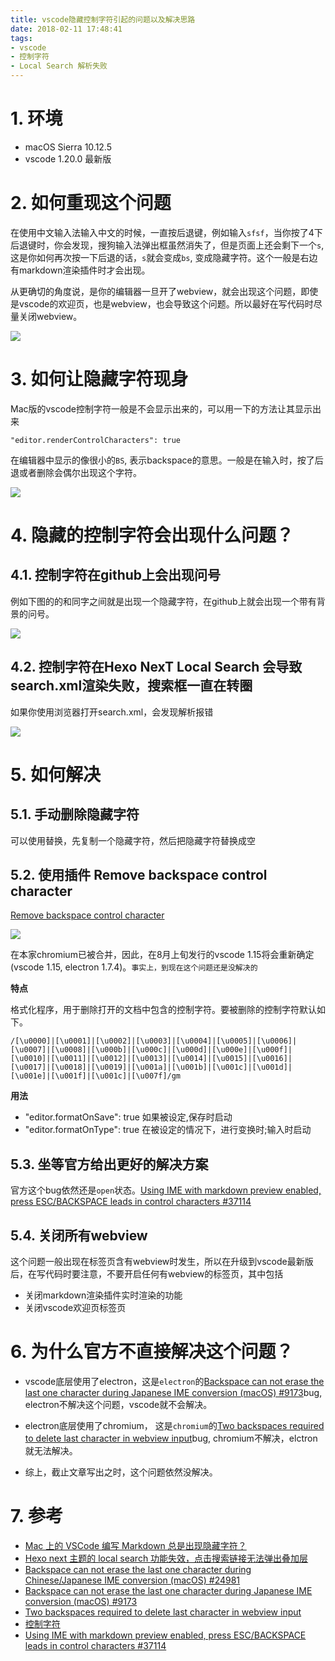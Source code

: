 ```yaml
---
title: vscode隐藏控制字符引起的问题以及解决思路
date: 2018-02-11 17:48:41
tags:
- vscode
- 控制字符
- Local Search 解析失败
---
```


# 1. 环境
- macOS Sierra 10.12.5
- vscode  1.20.0 最新版

# 2. 如何重现这个问题
在使用中文输入法输入中文的时候，一直按后退键，例如输入`sfsf`，当你按了4下后退键时，你会发现，搜狗输入法弹出框虽然消失了，但是页面上还会剩下一个`s`, 这是你如何再次按一下后退的话，`s`就会变成`bs`, 变成隐藏字符。这个一般是右边有markdown渲染插件时才会出现。

从更确切的角度说，是你的编辑器一旦开了webview，就会出现这个问题，即使是vscode的欢迎页，也是webview，也会导致这个问题。所以最好在写代码时尽量关闭webview。

![](http://p3alsaatj.bkt.clouddn.com/20180211232544_7L7Ra6_Jietu20180211-232450.jpeg)

# 3. 如何让隐藏字符现身

Mac版的vscode控制字符一般是不会显示出来的，可以用一下的方法让其显示出来

```
"editor.renderControlCharacters": true
```

在编辑器中显示的像很小的`BS`, 表示backspace的意思。一般是在输入时，按了后退或者删除会偶尔出现这个字符。

![](http://p3alsaatj.bkt.clouddn.com/20180211175234_yzJFjc_Jietu20180211-175225.jpeg)


# 4. 隐藏的控制字符会出现什么问题？

## 4.1. 控制字符在github上会出现问号

例如下图的的和同字之间就是出现一个隐藏字符，在github上就会出现一个带有背景的问号。

![](http://p3alsaatj.bkt.clouddn.com/20180211180035_gpDDju_Jietu20180211-175923s.jpeg)

## 4.2. 控制字符在Hexo NexT Local Search 会导致search.xml渲染失败，搜索框一直在转圈

如果你使用浏览器打开search.xml，会发现解析报错

![](http://p3alsaatj.bkt.clouddn.com/20180211180331_Xr4FXL_Jietu20180211-180320.jpeg)


# 5. 如何解决
## 5.1. 手动删除隐藏字符
可以使用替换，先复制一个隐藏字符，然后把隐藏字符替换成空

## 5.2. 使用插件 Remove backspace control character
[Remove backspace control character](https://marketplace.visualstudio.com/items?itemName=satokaz.vscode-bs-ctrlchar-remover)

![](http://p3alsaatj.bkt.clouddn.com/20180211181051_MzYF2H_Jietu20180211-181045.jpeg)

在本家chromium已被合并，因此，在8月上旬发行的vscode 1.15将会重新确定(vscode 1.15, electron 1.7.4)。`事实上，到现在这个问题还是没解决的`

**特点**

格式化程序，用于删除打开的文档中包含的控制字符。要被删除的控制字符默认如下。

```
/[\u0000]|[\u0001]|[\u0002]|[\u0003]|[\u0004]|[\u0005]|[\u0006]|[\u0007]|[\u0008]|[\u000b]|[\u000c]|[\u000d]|[\u000e]|[\u000f]|[\u0010]|[\u0011]|[\u0012]|[\u0013]|[\u0014]|[\u0015]|[\u0016]|[\u0017]|[\u0018]|[\u0019]|[\u001a]|[\u001b]|[\u001c]|[\u001d]|[\u001e]|[\u001f]|[\u001c]|[\u007f]/gm
```

**用法**
- "editor.formatOnSave": true 如果被设定,保存时启动
- "editor.formatOnType": true 在被设定的情况下，进行变换时;输入时启动

## 5.3. 坐等官方给出更好的解决方案
官方这个bug依然还是`open`状态。[Using IME with markdown preview enabled, press ESC/BACKSPACE leads in control characters #37114](https://github.com/Microsoft/vscode/issues/37114)

## 5.4. 关闭所有webview
这个问题一般出现在标签页含有webview时发生，所以在升级到vscode最新版后，在写代码时要注意，不要开启任何有webview的标签页，其中包括
- 关闭markdown渲染插件实时渲染的功能
- 关闭vscode欢迎页标签页

# 6. 为什么官方不直接解决这个问题？
- vscode底层使用了electron，这是`electron`的[Backspace can not erase the last one character during Japanese IME conversion (macOS) #9173](https://github.com/electron/electron/issues/9173)bug, electron不解决这个问题，vscode就不会解决。

- electron底层使用了chromium， 这是`chromium`的[Two backspaces required to delete last character in webview input](https://bugs.chromium.org/p/chromium/issues/detail?id=714771)bug, chromium不解决，elctron就无法解决。

- 综上，截止文章写出之时，这个问题依然没解决。


# 7. 参考
- [Mac 上的 VSCode 编写 Markdown 总是出现隐藏字符？](https://www.zhihu.com/question/61638859)
- [Hexo next 主题的 local search 功能失效，点击搜索链接无法弹出叠加层](https://www.v2ex.com/t/298727)
- [Backspace can not erase the last one character during Chinese/Japanese IME conversion (macOS) #24981](https://github.com/Microsoft/vscode/issues/24981)
- [Backspace can not erase the last one character during Japanese IME conversion (macOS) #9173](https://github.com/electron/electron/issues/9173)
- [Two backspaces required to delete last character in webview input](https://bugs.chromium.org/p/chromium/issues/detail?id=714771)
- [控制字符](https://zh.wikipedia.org/wiki/%E6%8E%A7%E5%88%B6%E5%AD%97%E7%AC%A6)
- [Using IME with markdown preview enabled, press ESC/BACKSPACE leads in control characters #37114](https://github.com/Microsoft/vscode/issues/37114)
